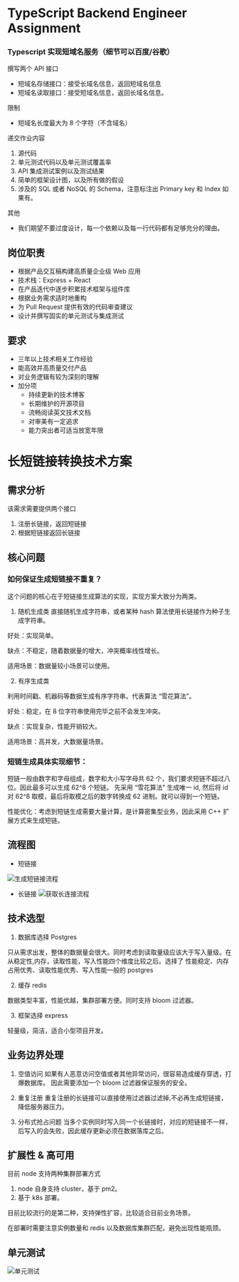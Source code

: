 # TypeScript Backend Engineer Assignment

### Typescript 实现短域名服务（细节可以百度/谷歌）

撰写两个 API 接口

- 短域名存储接口：接受长域名信息，返回短域名信息
- 短域名读取接口：接受短域名信息，返回长域名信息。

限制

- 短域名长度最大为 8 个字符（不含域名）

递交作业内容

1. 源代码
2. 单元测试代码以及单元测试覆盖率
3. API 集成测试案例以及测试结果
4. 简单的框架设计图，以及所有做的假设
5. 涉及的 SQL 或者 NoSQL 的 Schema，注意标注出 Primary key 和 Index 如果有。

其他

- 我们期望不要过度设计，每一个依赖以及每一行代码都有足够充分的理由。

## 岗位职责

- 根据产品交互稿构建高质量企业级 Web 应用
- 技术栈：Express + React
- 在产品迭代中逐步积累技术框架与组件库
- 根据业务需求适时地重构
- 为 Pull Request 提供有效的代码审查建议
- 设计并撰写固实的单元测试与集成测试

## 要求

- 三年以上技术相关工作经验
- 能高效并高质量交付产品
- 对业务逻辑有较为深刻的理解
- 加分项
  - 持续更新的技术博客
  - 长期维护的开源项目
  - 流畅阅读英文技术文档
  - 对审美有一定追求
  - 能力突出者可适当放宽年限

# 长短链接转换技术方案

## 需求分析
该需求需要提供两个接口
1. 注册长链接，返回短链接
2. 根据短链接返回长链接

## 核心问题

### 如何保证生成短链接不重复？
这个问题的核心在于短链接生成算法的实现，实现方案大致分为两类。

1. 随机生成类
直接随机生成字符串，或者某种 hash 算法使用长链接作为种子生成字符串。

好处：实现简单。

缺点：不稳定，随着数据量的增大，冲突概率线性增长。

适用场景：数据量较小场景可以使用。

2. 有序生成类

利用时间戳、机器码等数据生成有序字符串。代表算法 “雪花算法”。

好处：稳定，在 8 位字符串使用完毕之前不会发生冲突。

缺点：实现复杂，性能开销较大。

适用场景：高并发，大数据量场景。

### 短链生成具体实现细节：

短链一般由数字和字母组成，数字和大小写字母共 62 个，我们要求短链不超过八位。因此最多可以生成 62^8 个短链。
先采用 “雪花算法” 生成唯一 id, 然后将 id 对 62^8 取模，最后将取模之后的数字转换成 62 进制。就可以得到一个短链。

性能优化：考虑到短链生成需要大量计算，是计算密集型业务，因此采用 C++ 扩展方式来生成短链。

## 流程图
- 短链接

![生成短链接流程](https://s2.loli.net/2023/02/02/nrMWvhwo7C4k63b.jpg)

- 长链接
![获取长连接流程](https://s2.loli.net/2023/02/02/EPDMqwRyxgK7ZVl.jpg)

## 技术选型
1. 数据库选择 Postgres

只从需求出发，整体的数据量会很大。同时考虑到读取量级应该大于写入量级。在从稳定性,内存，读取性能，写入性能四个维度比较之后。选择了 性能稳定、内存占用优秀、读取性能优秀、写入性能一般的 postgres

2. 缓存 redis

数据类型丰富，性能优越，集群部署方便。同时支持 bloom 过滤器。

3. 框架选择 express

轻量级，简洁，适合小型项目开发。

## 业务边界处理
1. 空值访问
如果有人恶意访问空值或者其他异常访问，很容易造成缓存穿透，打爆数据库。
因此需要添加一个 bloom 过滤器保证服务的安全。

2. 重复注册
重复注册的长链接可以直接使用过滤器过滤掉,不必再生成短链接，降低服务器压力。

2. 分布式抢占问题
当多个实例同时写入同一个长链接时，对应的短链接不一样，后写入的会失败，因此缓存更新必须在数据落库之后。

## 扩展性 & 高可用
目前 node 支持两种集群部署方式
1. node 自身支持 cluster，基于 pm2。
2. 基于 k8s 部署。

目前比较流行的是第二种，支持弹性扩容，比较适合目前业务场景。

在部署时需要注意实例数量和 redis 以及数据库集群匹配，避免出现性能瓶颈。

## 单元测试

![单元测试](https://s2.loli.net/2023/02/02/u5XA8xKESjLVkyw.png)